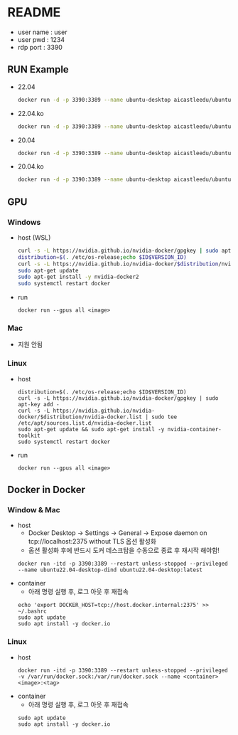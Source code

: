 # README

- user name : user
- user pwd  : 1234
- rdp port : 3390

## RUN Example
- 22.04
  ```bash
  docker run -d -p 3390:3389 --name ubuntu-desktop aicastleedu/ubuntu22.04-desktop
  ```
- 22.04.ko
  ```bash
  docker run -d -p 3390:3389 --name ubuntu-desktop aicastleedu/ubuntu22.04.ko-desktop
  ```
- 20.04
  ```bash
  docker run -d -p 3390:3389 --name ubuntu-desktop aicastleedu/ubuntu20.04-desktop
  ```
- 20.04.ko
  ```bash
  docker run -d -p 3390:3389 --name ubuntu-desktop aicastleedu/ubuntu20.04.ko-desktop
  ```

## GPU

### Windows
- host (WSL)
    ```bash
    curl -s -L https://nvidia.github.io/nvidia-docker/gpgkey | sudo apt-key add -
    distribution=$(. /etc/os-release;echo $ID$VERSION_ID)
    curl -s -L https://nvidia.github.io/nvidia-docker/$distribution/nvidia-docker.list | sudo tee /etc/apt/sources.list.d/nvidia-docker.list
    sudo apt-get update
    sudo apt-get install -y nvidia-docker2
    sudo systemctl restart docker
    ```
- run
    ```shell
    docker run --gpus all <image>
    ```

### Mac
- 지원 안됨

### Linux
- host
    ```shell
    distribution=$(. /etc/os-release;echo $ID$VERSION_ID)
    curl -s -L https://nvidia.github.io/nvidia-docker/gpgkey | sudo apt-key add -
    curl -s -L https://nvidia.github.io/nvidia-docker/$distribution/nvidia-docker.list | sudo tee /etc/apt/sources.list.d/nvidia-docker.list
    sudo apt-get update && sudo apt-get install -y nvidia-container-toolkit
    sudo systemctl restart docker
    ```
- run
    ```shell
    docker run --gpus all <image>
    ```

## Docker in Docker

### Window & Mac
- host
    - Docker Desktop -> Settings -> General -> Expose daemon on tcp://localhost:2375 without TLS 옵션 활성화
    - 옵션 활성화 후에 반드시 도커 데스크탑을 수동으로 종료 후 재시작 해야함!
    ```shell
    docker run -itd -p 3390:3389 --restart unless-stopped --privileged --name ubuntu22.04-desktop-dind ubuntu22.04-desktop:latest
    ```
- container
    - 아래 명령 실행 후, 로그 아웃 후 재접속
    ```
    echo 'export DOCKER_HOST=tcp://host.docker.internal:2375' >> ~/.bashrc
    sudo apt update
    sudo apt install -y docker.io
    ```

### Linux
- host
    ```shell
    docker run -itd -p 3390:3389 --restart unless-stopped --privileged -v /var/run/docker.sock:/var/run/docker.sock --name <container> <image>:<tag>
    ```
- container
    - 아래 명령 실행 후, 로그 아웃 후 재접속
    ```
    sudo apt update
    sudo apt install -y docker.io
    ```